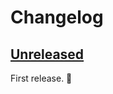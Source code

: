 # Changelog

## [Unreleased]

First release. 🥳

[unreleased]: https://github.com/Haselnussbomber/MogMogCheck/compare/main...dev
[0.0.2]: https://github.com/Haselnussbomber/MogMogCheck/compare/v0.0.1...v0.0.2
[0.0.1]: https://github.com/Haselnussbomber/MogMogCheck/commit/000000
